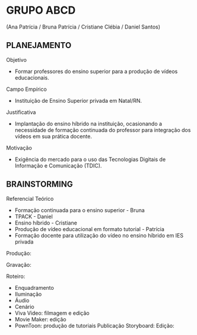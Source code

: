 # GRUPO ABCD
(Ana Patrícia / Bruna Patrícia / Cristiane Clébia / Daniel Santos)

## PLANEJAMENTO
Objetivo
- Formar professores do ensino superior para a produção de vídeos educacionais.

Campo Empírico
- Instituição de Ensino Superior privada em Natal/RN.

Justificativa
- Implantação do ensino híbrido na instituição, ocasionando a necessidade de formação continuada do professor para integração dos vídeos em sua prática docente.

Motivação
- Exigência do mercado para o uso das Tecnologias Digitais de Informação e Comunicação (TDIC).

## BRAINSTORMING
Referencial Teórico
- Formação continuada para o ensino superior - Bruna
- TPACK - Daniel 
- Ensino híbrido - Cristiane
- Produção de vídeo educacional em formato tutorial - Patrícia
- Formação docente para utilização do vídeo no ensino híbrido em IES privada

Produção:

Gravação: 

Roteiro:
- Enquadramento
- Iluminação
- Áudio
- Cenário
- Viva Video: filmagem e edição
- Movie Maker: edição
- PownToon: produção de tutoriais
Publicação
Storyboard:
Edição:
